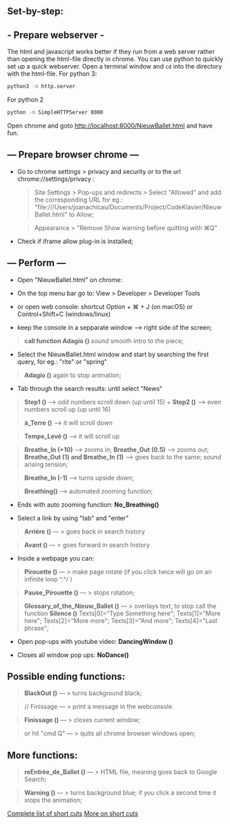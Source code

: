 ## Set-by-step: 

## - Prepare webserver - ##

The html and javascript works better if they run from a web server rather
than opening the html-file directly in chrome. You can use python to quickly
set up a quick webserver. Open a terminal window and `cd` into the directory
with the html-file. For python 3:

```bash
python3 -m http.server
```

For python 2

```bash
python -m SimpleHTTPServer 8000
```

Open chrome and goto <http://localhost:8000/NieuwBallet.html> and have fun.



## — Prepare browser chrome —

* Go to chrome settings > privacy and security or to the url chrome://settings/privacy :

    > Site Settings > Pop-ups and redirects > Select "Allowed" and add the corresponding URL for eg.: "file:///Users/joanachicau/Documents/Project/CodeKlavier/NieuwBallet.html" to Allow;  
    
    > Appearance > "Remove Show warning before quitting with ⌘Q"
    
* Check if iframe allow plug-in is installed;
 
## — Perform —

* Open "NieuwBallet.html" on chrome:

* On the top menu bar go to: View > Developer > Developer Tools 

* or open web console: shortcut Option + ⌘ + J (on macOS) or Control+Shift+C (windows/linux)

* keep the console in a sepparate window —> right side of the screen;

> __call function Adagio ()__ 
  > _sound_ smooth intro to the piece; 

* Select the NieuwBallet.html window and start by searching the first query, for eg.: "rite" or "spring"

> __Adagio ()__ again to stop animation;

* Tab through the search results: until select "News"

>  __Step1 ()__ —> odd numbers scroll down (up until 15) + __Step2 ()__ —> even numbers scroll up (up until 16)

> __à_Terre ()__ —> it will scroll down

> __Temps_Levé ()__ —> it will scroll up

> __Breathe_In (+10)__ —> zooms in; __Breathe_Out (0.5)__ —> zooms out; __Breathe_Out (1) and Breathe_In (1)__ —> goes back to the same;
  > _sound_ arising tension;
  
> __Breathe_In (-1)__ —> turns upside down;

> __Breathing()__ —> automated zooming function;

* Ends with auto zooming function: __No_Breathing()__  


* Select a link by using "tab" and "enter"

> __Arrière ()__ — > goes back in search history

> __Avant ()__ — > goes forward in search history


* Inside a webpage you can:

> __Pirouette ()__ — > make page rotate (if you click twice will go on an infinite loop \^.^/ )

> __Pause_Pirouette ()__ — > stops rotation;

> __Glossary_of_the_Nieuw_Ballet ()__ — > overlays text, to stop call the function __Silence ()__ 
    Texts[0]="Type Something here";
    Texts[1]="More here";
    Texts[2]="More more";
    Texts[3]="And more";
    Texts[4]="Last phrase";

* Open pop-ups with youtube video: __DancingWindow ()__  

* Closes all window pop ups: __NoDance()__ 

## Possible ending functions: 

> __BlackOut ()__ — > turns background black;

> // Finissage — > print a message in the webconsole 

> __Finissage ()__  — > closes current window;

> or hit "cmd Q" — > quits all chrome browser windows open;


## More functions:      

> __reEntrée_de_Ballet ()__ — > HTML file, meaning goes back to Google Search;

> __Warning ()__ — >  turns background blue; if you click a second time it stops the animation;


[Complete list of short cuts](https://support.google.com/accessibility/answer/157179?hl=en)
[More on short cuts](http://kurtle.io/2015/10/11/chrome-console-keyboard-shortcuts.html)
